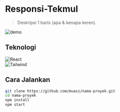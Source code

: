 # Responsi-Tekmul
> Deskripsi 1 baris (apa & kenapa keren).  

![demo](./screenshot.gif)  

## Teknologi  
![React](https://img.shields.io/badge/React-20232a?logo=react)  
![Tailwind](https://img.shields.io/badge/Tailwind-06B6D4?logo=tailwindcss)

## Cara Jalankan  
```bash
git clone https://github.com/muasz/nama-proyek.git
cd nama-proyek
npm install
npm start
